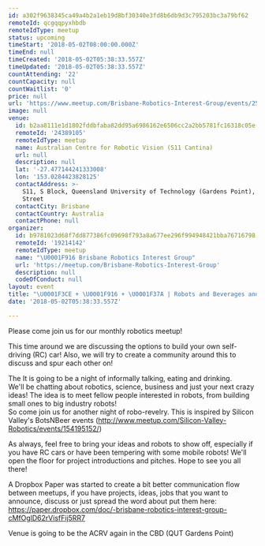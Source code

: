 ```yaml
---
id: a302f9638345ca49a4b2a1eb19d8bf30340e3fd8b6db9d3c795203bc3a79bf62
remoteId: qcgqqpyxhbdb
remoteIdType: meetup
status: upcoming
timeStart: '2018-05-02T08:00:00.000Z'
timeEnd: null
timeCreated: '2018-05-02T05:38:33.557Z'
timeUpdated: '2018-05-02T05:38:33.557Z'
countAttending: '22'
countCapacity: null
countWaitlist: '0'
price: null
url: 'https://www.meetup.com/Brisbane-Robotics-Interest-Group/events/250125454/'
image: null
venue:
  id: b2aa8111e1d1802fddbfaba82dd95a6986162e6506cc2a2bb5781fc16318c05e
  remoteId: '24389105'
  remoteIdType: meetup
  name: Australian Centre for Robotic Vision (S11 Cantina)
  url: null
  description: null
  lat: '-27.477144241333008'
  lon: '153.0284423828125'
  contactAddress: >-
    S11, S Block, Queensland University of Technology (Gardens Point), 2 George
    Street
  contactCity: Brisbane
  contactCountry: Australia
  contactPhone: null
organizer:
  id: b9781023d68f7dd877386fc09698f793a8a677ee296f994948421bba76716798
  remoteId: '19214142'
  remoteIdType: meetup
  name: "\U0001F916 Brisbane Robotics Interest Group"
  url: 'https://meetup.com/Brisbane-Robotics-Interest-Group'
  description: null
  codeOfConduct: null
layout: event
title: "\U0001F3CE + \U0001F916 + \U0001F37A | Robots and Beverages and Self Driving (RC) Cars \U0001F3CE"
date: '2018-05-02T05:38:33.557Z'

---
```

<p>Please come join us for our monthly robotics meetup!</p> <p>This time around we are discussing the options to build your own self-driving (RC) car! Also, we will try to create a community around this to discuss and spur each other on!</p> <p>The It is going to be a night of informally talking, eating and drinking.<br/>We'll be chatting about robotics, science, business and just your next crazy ideas! The idea is to meet fellow people interested in robots, from building small ones to big industry robots!<br/>So come join us for another night of robo-revelry. This is inspired by Silicon Valley's BotsNBeer events (<a href="http://www.meetup.com/Silicon-Valley-Robotics/events/154195152/" class="linkified">http://www.meetup.com/Silicon-Valley-Robotics/events/154195152/</a>)</p> <p>As always, feel free to bring your ideas and robots to show off, especially if you have RC cars or have been tempering with some mobile robots! We'll open the floor for project introductions and pitches. Hope to see you all there!</p> <p>A Dropbox Paper was started to create a bit better communication flow between meetups, if you have projects, ideas, jobs that you want to announce, discuss or just spread the word about put them here: <a href="https://paper.dropbox.com/doc/-brisbane-robotics-interest-group-cMfOglD62rVisfFij5RR7" class="linkified">https://paper.dropbox.com/doc/-brisbane-robotics-interest-group-cMfOglD62rVisfFij5RR7</a></p> <p>Venue is going to be the ACRV again in the CBD (QUT Gardens Point)</p>
